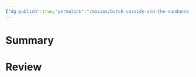 ```yaml
---
{"dg-publish":true,"permalink":"/movies/butch-cassidy-and-the-sundance-kid-1969/","created":"2024-01-04","updated":"2024-01-04"}
---
```



# Summary

# Review

